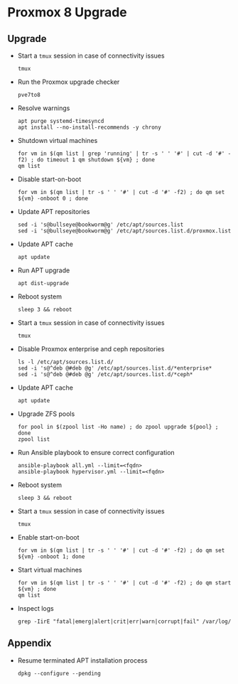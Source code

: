 # Proxmox 8 Upgrade

## Upgrade

- Start a `tmux` session in case of connectivity issues

  ```
  tmux
  ```

- Run the Proxmox upgrade checker

  ```
  pve7to8
  ```

- Resolve warnings

  ```
  apt purge systemd-timesyncd
  apt install --no-install-recommends -y chrony
  ```

- Shutdown virtual machines

  ```
  for vm in $(qm list | grep 'running' | tr -s ' ' '#' | cut -d '#' -f2) ; do timeout 1 qm shutdown ${vm} ; done
  qm list
  ```

- Disable start-on-boot

  ```
  for vm in $(qm list | tr -s ' ' '#' | cut -d '#' -f2) ; do qm set ${vm} -onboot 0 ; done
  ```

- Update APT repositories

  ```
  sed -i 's@bullseye@bookworm@g' /etc/apt/sources.list
  sed -i 's@bullseye@bookworm@g' /etc/apt/sources.list.d/proxmox.list
  ```

- Update APT cache

  ```
  apt update
  ```

- Run APT upgrade

  ```
  apt dist-upgrade
  ```

- Reboot system

  ```
  sleep 3 && reboot
  ```

- Start a `tmux` session in case of connectivity issues

  ```
  tmux
  ```

- Disable Proxmox enterprise and ceph repositories

  ```
  ls -l /etc/apt/sources.list.d/
  sed -i 's@^deb @#deb @g' /etc/apt/sources.list.d/*enterprise*
  sed -i 's@^deb @#deb @g' /etc/apt/sources.list.d/*ceph*
  ```

- Update APT cache

  ```
  apt update
  ```

- Upgrade ZFS pools

  ```
  for pool in $(zpool list -Ho name) ; do zpool upgrade ${pool} ; done
  zpool list
  ```

- Run Ansible playbook to ensure correct configuration

  ```
  ansible-playbook all.yml --limit=<fqdn>
  ansible-playbook hypervisor.yml --limit=<fqdn>
  ```

- Reboot system

  ```
  sleep 3 && reboot
  ```

- Start a `tmux` session in case of connectivity issues

  ```
  tmux
  ```

- Enable start-on-boot

  ```
  for vm in $(qm list | tr -s ' ' '#' | cut -d '#' -f2) ; do qm set ${vm} -onboot 1; done
  ```

- Start virtual machines

  ```
  for vm in $(qm list | tr -s ' ' '#' | cut -d '#' -f2) ; do qm start ${vm} ; done
  qm list
  ```

- Inspect logs

  ```
  grep -IirE "fatal|emerg|alert|crit|err|warn|corrupt|fail" /var/log/
  ```

## Appendix

- Resume terminated APT installation process

  ```
  dpkg --configure --pending
  ```
